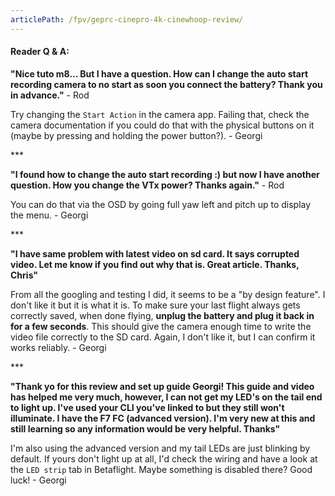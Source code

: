 ```yaml
---
articlePath: /fpv/geprc-cinepro-4k-cinewhoop-review/
---
```


#### Reader Q & A:

**"Nice tuto m8... But I have a question. How can I change the auto start recording camera to no start as soon you connect the battery? Thank you in advance."** - Rod

Try changing the `Start Action` in the camera app. Failing that, check the camera documentation if you could do that with the physical buttons on it (maybe by pressing and holding the power button?). - Georgi

\*\*\*

**"I found how to change the auto start recording :) but now I have another question. How you change the VTx power? Thanks again."** - Rod

You can do that via the OSD by going full yaw left and pitch up to display the menu. - Georgi

\*\*\*

**"I have same problem with latest video on sd card. It says corrupted video. Let me know if you find out why that is. Great article. Thanks, Chris"**

From all the googling and testing I did, it seems to be a "by design feature". I don't like it but it is what it is. To make sure your last flight always gets correctly saved, when done flying, **unplug the battery and plug it back in for a few seconds**. This should give the camera enough time to write the video file correctly to the SD card. Again, I don't like it, but I can confirm it works reliably. - Georgi

\*\*\*

**"Thank yo for this review and set up guide Georgi! This guide and video has helped me very much, however, I can not get my LED's on the tail end to light up. I've used your CLI you've linked to but they still won't illuminate. I have the F7 FC (advanced version). I'm very new at this and still learning so any information would be very helpful. Thanks"**

I'm also using the advanced version and my tail LEDs are just blinking by default. If yours don't light up at all, I'd check the wiring and have a look at the `LED strip` tab in Betaflight. Maybe something is disabled there? Good luck! - Georgi
